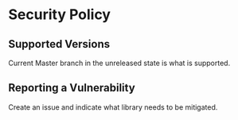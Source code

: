 # Security Policy

## Supported Versions
Current Master branch in the unreleased state is what is supported.

## Reporting a Vulnerability
Create an issue and indicate what library needs to be mitigated.
